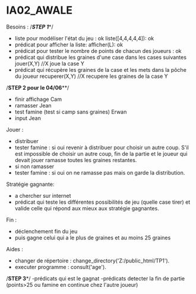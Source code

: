 IA02_AWALE
==========

Besoins :
/*******STEP 1********/
- liste pour modéliser l'état du jeu : ok liste([4,4,4,4,4]): ok
- prédicat pour afficher la liste: afficher(L): ok
- prédicat pour tester le nombre de points de chacun des joueurs : ok
- prédicat qui distribue les graines d'une case dans les cases suivantes jouer(X,Y) //X joue la case Y
- prédicat qui récupère les graines de la case et les mets dans la pôche du joueur recuperer(X,Y) //X recupere les graines de la case Y

/********STEP 2 pour le 04/06**********/
- finir affichage Cam
- ramasser Jean
- test famine (test si camp sans graines) Erwan 
- input Jean


Jouer : 
- distribuer
- tester famine : si oui revenir à distribuer pour choisir un autre coup. S'il est impossible de choisir un autre coup, fin de la partie et le joueur qui devait jouer ramasse toutes les graines restantes.
- si non ramasser
- tester famine : si oui on ne ramasse pas mais on garde la distribution.


Stratégie gagnante:
- a chercher sur internet
- prédicat qui teste les différentes possibilités de jeu (quelle case tirer) et valide celle qui répond aux mieux aux stratégie gagnantes.


Fin :
- déclenchement fin du jeu
- puis gagne celui qui a le plus de graines et au moins 25 graines


Aides :
- changer de répertoire : change_directory('Z:/public_html/TP1').
- executer programme : consult('age').

/******STEP 3*******/
-prédicats qui est le gagnat
-prédicats detecter la fin de partie (points>25 ou famine en continue chez l'autre joueur)
